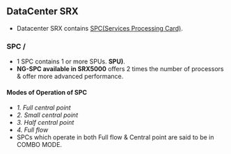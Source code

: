 ## DataCenter SRX
- Datacenter SRX contains [SPC(Services Processing Card)](SPC).

### SPC / 
- 1 SPC contains 1 or more SPUs. **SPU)**.
- **NG-SPC available in SRX5000** offers 2 times the number of processors & offer more advanced performance.

#### Modes of Operation of SPC
- *1. Full central point*
- *2. Small central point* 
- *3. Half central point*
- *4. Full flow*
- SPCs which operate in both Full flow & Central point are said to be in COMBO MODE.
